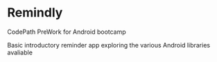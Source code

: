 # Remindly
CodePath PreWork for Android bootcamp

Basic introductory reminder app exploring the various Android libraries avaliable

